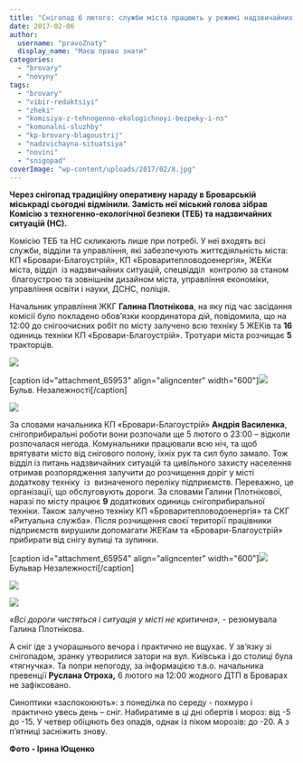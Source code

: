 ```yaml
---
title: "Снігопад 6 лютого: служби міста працюють у режимі надзвичайних ситуацій"
date: 2017-02-06
author: 
  username: "pravoZnaty"
  display_name: "Маєш право знати"
categories: 
  - "brovary"
  - "novyny"
tags: 
  - "brovary"
  - "vibir-redaktsiyi"
  - "zheki"
  - "komisiya-z-tehnogenno-ekologichnoyi-bezpeky-i-ns"
  - "komunalni-sluzhby"
  - "kp-brovary-blagoustrij"
  - "nadzvichayna-situatsiya"
  - "novini"
  - "snigopad"
coverImage: "wp-content/uploads/2017/02/8.jpg"
---
```


**Через снігопад традиційну оперативну нараду в Броварській міськраді сьогодні відмінили. Замість неї міський голова зібрав Комісію з техногенно-екологічної безпеки (ТЕБ) та надзвичайних ситуацій (НС).**

Комісію ТЕБ та НС скликають лише при потребі. У неї входять всі служби, відділи та управління, які забезпечують життєдіяльність міста: КП «Бровари-Благоустрій», КП «Броваритепловодоенергія», ЖЕКи міста, відділ  із надзвичайних ситуацій, спецвідділ  контролю за станом  благоустрою та зовнішнім дизайном міста, управління економіки, управління освіти і науки, ДСНС, поліція.

Начальник управління ЖКГ **Галина Плотнікова**, на яку під час засідання комісії було покладено обов’язки координатора дій, повідомила, що на 12:00 до снігоочисних робіт по місту залучено всю техніку 5 ЖЕКів та **16** одиниць техніки КП «Бровари-Благоустрій». Тротуари міста розчищає **5** тракторців.

[![](https://mpz.brovary.org/wp-content/uploads/2017/02/2-1.jpg)](https://mpz.brovary.org/wp-content/uploads/2017/02/2-1.jpg)

\[caption id="attachment\_65953" align="aligncenter" width="600"\][![](https://mpz.brovary.org/wp-content/uploads/2017/02/6.jpg)](https://mpz.brovary.org/wp-content/uploads/2017/02/6.jpg) Бульв. Незалежності\[/caption\]

[![](https://mpz.brovary.org/wp-content/uploads/2017/02/1-1.jpg)](https://mpz.brovary.org/wp-content/uploads/2017/02/1-1.jpg)

За словами начальника КП «Бровари-Благоустрій» **Андрія Василенка**, снігоприбиральні роботи вони розпочали ще 5 лютого о 23:00 – відколи розпочалася негода. Комунальники працювали всю ніч, та щоб врятувати місто від снігового полону, їхніх рук та сил було замало. Тож відділ із питань надзвичайних ситуацій та цивільного захисту населення отримав розпорядження залучити до розчищення доріг у місті додаткову техніку  із  визначеного переліку підприємств. Переважно, це організації, що обслуговують дороги. За словами Галини Плотнікової, наразі по місту працює **9** додаткових одиниць снігоприбиральної техніки. Також залучено техніку КП «Броваритепловодоенергія» та СКГ «Ритуальна служба». Після розчищення своєї території працівники підприємств вирушили допомагати ЖЕКам та «Бровари-Благоустрій» прибирати від снігу вулиці та зупинки.

\[caption id="attachment\_65954" align="aligncenter" width="600"\][![](https://mpz.brovary.org/wp-content/uploads/2017/02/7.jpg)](https://mpz.brovary.org/wp-content/uploads/2017/02/7.jpg) Бульвар Незалежності\[/caption\]

[![](https://mpz.brovary.org/wp-content/uploads/2017/02/5.jpg)](https://mpz.brovary.org/wp-content/uploads/2017/02/5.jpg)

[![](https://mpz.brovary.org/wp-content/uploads/2017/02/4.jpg)](https://mpz.brovary.org/wp-content/uploads/2017/02/4.jpg)

_«Всі дороги чистяться і ситуація у місті не критична»,_ - резюмувала Галина Плотнікова.

А сніг іде з учорашнього вечора і практично не вщухає. У зв’язку зі снігопадом, зранку утворилися затори на вул. Київська і до столиці була «тягнучка». Та попри непогоду, за інформацією т.в.о. начальника превенції **Руслана Отроха,** 6 лютого на 12:00 жодного ДТП в Броварах не зафіксовано.

Синоптики «заспокоюють»: з понеділка по середу - похмуро і  практично увесь день – сніг. Набиратиме в ці дні обертів і мороз: від -5 до -15. У четвер обіцяють без опадів, однак із піком морозів: до -20. А з п’ятниці засніжить знову.

**Фото - Ірина Ющенко**

